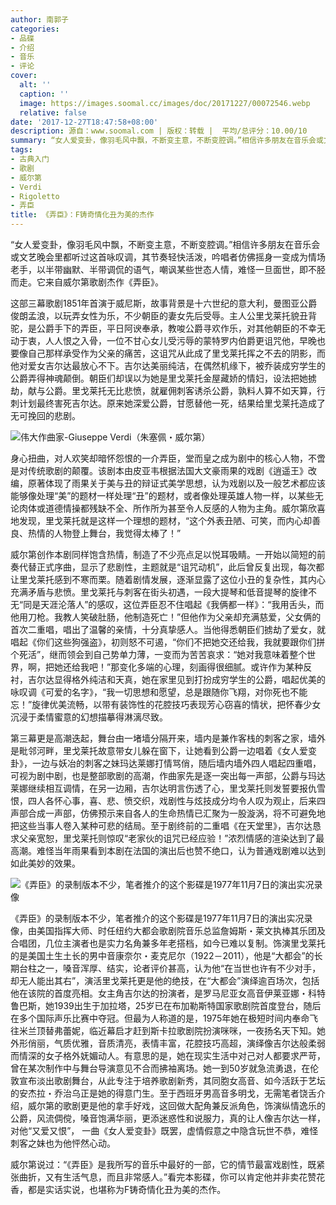 ```yaml
---
author: 南郭子
categories:
- 品碟
- 介绍
- 音乐
- 评论
cover:
  alt: ''
  caption: ''
  image: https://images.soomal.cc/images/doc/20171227/00072546.webp
  relative: false
date: '2017-12-27T18:47:58+08:00'
description: 源自：www.soomal.com | 版权：转载 |  平均/总评分：10.00/10
summary: “女人爱变卦，像羽毛风中飘，不断变主意，不断变腔调。”相信许多朋友在音乐会或文艺晚会里都听过这首咏叹调，其节奏轻快活泼，吟唱者仿佛摇身一变成为情场老手，以半带幽默、半带调侃的语气，嘲讽某些世态人情，难怪一旦面世，即不胫而走。它来自威尔第歌剧杰作《弄臣》。
tags:
- 古典入门
- 歌剧
- 威尔第
- Verdi
- Rigoletto
- 弄臣
title: 《弄臣》：F铸奇情化丑为美的杰作
---
```


“女人爱变卦，像羽毛风中飘，不断变主意，不断变腔调。”相信许多朋友在音乐会或文艺晚会里都听过这首咏叹调，其节奏轻快活泼，吟唱者仿佛摇身一变成为情场老手，以半带幽默、半带调侃的语气，嘲讽某些世态人情，难怪一旦面世，即不胫而走。它来自威尔第歌剧杰作《弄臣》。

这部三幕歌剧1851年首演于威尼斯，故事背景是十六世纪的意大利，曼图亚公爵俊朗孟浪，以玩弄女性为乐，不少朝臣的妻女先后受辱。主人公里戈莱托貌丑背驼，是公爵手下的弄臣，平日阿谀奉承，教唆公爵寻欢作乐，对其他朝臣的不幸无动于衷，人人恨之入骨，一位不甘心女儿受污辱的蒙特罗内伯爵更诅咒他，早晚也要像自己那样承受作为父亲的痛苦，这诅咒从此成了里戈莱托挥之不去的阴影，而他对爱女吉尔达最放心不下。吉尔达美丽纯洁，在偶然机缘下，被乔装成穷学生的公爵弄得神魂颠倒。朝臣们却误以为她是里戈莱托金屋藏娇的情妇，设法把她掳劫，献与公爵。里戈莱托无比悲愤，就雇佣刺客诱杀公爵，孰料人算不如天算，行刺计划最终害死吉尔达。原来她深爱公爵，甘愿替他一死，结果给里戈莱托造成了无可挽回的悲剧。

![伟大作曲家-Giuseppe Verdi（朱塞佩・威尔第）](https://images.soomal.cc/images/doc/20121129/00025073.webp)





身心扭曲，对人欢笑却暗怀怨恨的一介弄臣，堂而皇之成为剧中的核心人物，不啻是对传统歌剧的颠覆。该剧本由皮亚韦根据法国大文豪雨果的戏剧《逍遥王》改编，原著体现了雨果关于美与丑的辩证式美学思想，认为戏剧以及一般艺术都应该能够像处理“美”的题材一样处理“丑”的题材，或者像处理英雄人物一样，以某些无论肉体或道德情操都残缺不全、所作所为甚至令人反感的人物为主角。威尔第欣喜地发现，里戈莱托就是这样一个理想的题材，“这个外表丑陋、可笑，而内心却善良、热情的人物登上舞台，我觉得太棒了！”

威尔第创作本剧同样饱含热情，制造了不少亮点足以悦耳吸睛。一开始以简短的前奏代替正式序曲，显示了悲剧性，主题就是“诅咒动机”，此后曾反复出现，每次都让里戈莱托感到不寒而栗。随着剧情发展，逐渐显露了这位小丑的复杂性，其内心充满矛盾与悲愤。里戈莱托与刺客在街头初遇，一段大提琴和低音提琴的旋律不无“同是天涯沦落人”的感叹，这位弄臣忍不住唱起《我俩都一样》：“我用舌头，而他用刀枪。我教人笑破肚肠，他制造死亡！”但他作为父亲却充满慈爱，父女俩的首次二重唱，唱出了温馨的亲情，十分真挚感人。当他得悉朝臣们掳劫了爱女，就唱起《你们这些狗强盗》，初则怒不可遏，“你们不把她交还给我，我就要跟你们拼个死活”，继而领会到自己势单力薄，一变而为苦苦哀求：“她对我意味着整个世界，啊，把她还给我吧！”那变化多端的心理，刻画得很细腻。或许作为某种反衬，吉尔达显得格外纯洁和天真，她在家里见到打扮成穷学生的公爵，唱起优美的咏叹调《可爱的名字》，“我一切思想和愿望，总是跟随你飞翔，对你死也不能忘！”旋律优美流畅，以带有装饰性的花腔技巧表现芳心窃喜的情状，把怀春少女沉浸于柔情蜜意的幻想描摹得淋漓尽致。

第三幕更是高潮迭起，舞台由一堵墙分隔开来，墙内是兼作客栈的刺客之家，墙外是毗邻河畔，里戈莱托故意带女儿躲在窗下，让她看到公爵一边唱着《女人爱变卦》，一边与妖冶的刺客之妹玛达莱娜打情骂俏，随后墙内墙外四人唱起四重唱，可视为剧中剧，也是整部歌剧的高潮，作曲家先是逐一突出每一声部，公爵与玛达莱娜继续相互调情，在另一边厢，吉尔达明言伤透了心，里戈莱托则发誓要报仇雪恨，四人各怀心事，喜、悲、愤交织，戏剧性与炫技成分均令人叹为观止，后来四声部合成一声部，仿佛预示来自各人的生命热情已汇聚为一股漩涡，将不可避免地把这些当事人卷入某种可悲的结局。至于剧终前的二重唱《在天堂里》，吉尔达恳求父亲宽恕，里戈莱托则惊叹“老家伙的诅咒已经应验！”浓烈情感的渲染达到了最高潮。难怪当年雨果看到本剧在法国的演出后也赞不绝口，认为普通戏剧难以达到如此美妙的效果。

![《弄臣》的录制版本不少，笔者推介的这个影碟是1977年11月7日的演出实况录像](https://images.soomal.cc/images/doc/20171227/00072545.webp)





《弄臣》的录制版本不少，笔者推介的这个影碟是1977年11月7日的演出实况录像，由美国指挥大师、时任纽约大都会歌剧院音乐总监詹姆斯・莱文执棒其乐团及合唱团，几位主演者也是实力名角兼多年老搭档，如今已难以复制。饰演里戈莱托的是美国土生土长的男中音康奈尔・麦克尼尔（1922－2011），他是“大都会”的长期台柱之一，嗓音浑厚、结实，论者评价甚高，认为他“在当世也许有不少对手，却无人能出其右”，演活里戈莱托更是他的绝技，在“大都会”演绎逾百场次，包括他在该院的首度亮相。女主角吉尔达的扮演者，是罗马尼亚女高音伊莱亚娜・科特鲁巴斯，她1939出生于加拉塔，25岁已在布加勒斯特国家歌剧院首度登台，随后在多个国际声乐比赛中夺冠。但最为人称道的是，1975年她在极短时间内奉命飞往米兰顶替弗蕾妮，临近幕启才赶到斯卡拉歌剧院扮演咪咪，一夜扬名天下知。她外形俏丽，气质优雅，音质清亮，表情丰富，花腔技巧高超，演绎像吉尔达般柔弱而情深的女子格外妩媚动人。有意思的是，她在现实生活中对己对人都要求严苛，曾在某次制作中与舞台导演意见不合而拂袖离场。她一到50岁就急流勇退，在伦敦宣布淡出歌剧舞台，从此专注于培养歌剧新秀，其同胞女高音、如今活跃于艺坛的安杰拉・乔治乌正是她的得意门生。至于西班牙男高音多明戈，无需笔者饶舌介绍，威尔第的歌剧更是他的拿手好戏，这回做大配角兼反派角色，饰演纵情逸乐的公爵，风流倜傥，嗓音饱满华丽，更添迷惑性和说服力，真的让人像吉尔达一样，对他“又爱又恨”， 一曲《女人爱变卦》既罢，虚情假意之中隐含玩世不恭，难怪刺客之妹也为他怦然心动。

威尔第说过：“《弄臣》是我所写的音乐中最好的一部，它的情节最富戏剧性，既紧张曲折，又有生活气息，而且非常感人。”看完本影碟，你可以肯定他并非卖花赞花香，都是实话实说，也堪称为F铸奇情化丑为美的杰作。
